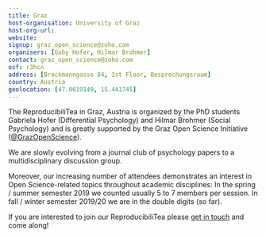```yaml
---
title: Graz
host-organisation: University of Graz
host-org-url: 
website: 
signup: graz_open_science@zoho.com
organisers: [Gaby Hofer, Hilmar Brohmer]
contact: graz_open_science@zoho.com
osf: r3hcn
address: [Brockmanngasse 84, 1st Floor, Besprechungsraum]
country: Austria
geolocation: [47.0619149, 15.441745]
---
```


The ReproducibiliTea in Graz, Austria is organized by the PhD students Gabriela Hofer (Differential Psychology) and Hilmar Brohmer (Social Psychology) and is greatly supported by the Graz Open Science Initiative ([@GrazOpenScience](https://twitter.com/GrazOpenScience)). 
 
We are slowly evolving from a journal club of psychology papers to a multidisciplinary discussion group. 
 
Moreover, our increasing number of attendees demonstrates an interest in Open Science-related topics throughout academic disciplines: In the spring / summer semester 2019 we counted usually 5 to 7 members per session. In fall / winter semester 2019/20 we are in the double digits (so far).
 
If you are interested to join our ReproducibiliTea please [get in touch](mailto:graz_open_science@zoho.com) and come along!
